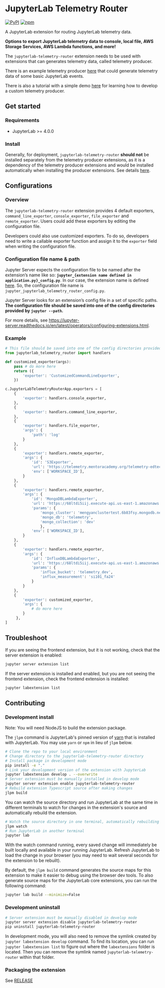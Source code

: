 # JupyterLab Telemetry Router

[![PyPI](https://img.shields.io/pypi/v/jupyterlab-telemetry-router.svg)](https://pypi.org/project/jupyterlab-telemetry-router)
[![npm](https://img.shields.io/npm/v/jupyterlab-telemetry-router.svg)](https://www.npmjs.com/package/jupyterlab-telemetry-router)

A JupyterLab extension for routing JupyterLab telemetry data.

**Options to export JupyterLab telemetry data to console, local file, AWS Storage Services, AWS Lambda functions, and more!**

The `jupyterlab-telemetry-router` extension needs to be used with extensions that can generates telemetry data, called telemetry producer.

There is an example telemetry producer [here](https://github.com/educational-technology-collective/jupyterlab-telemetry-producer) that could generate telemetry data of some basic JupyterLab events.

There is also a tutorial with a simple demo [here](https://github.com/educational-technology-collective/jupyterlab-telemetry-producer-demo) for learning how to develop a custom telemetry producer.

## Get started

### Requirements

- JupyterLab >= 4.0.0

### Install

Generally, for deployment, `jupyterlab-telemetry-router` **should not** be installed separately from the telemetry producer extensions, as it is a dependency of the telemetry producer extensions and would be installed automatically when installing the producer extensions. See details [here](https://github.com/educational-technology-collective/jupyterlab-telemetry-producer-demo#implement-the-extension-from-scratch).

## Configurations

### Overview

The `jupyterlab-telemetry-router` extension provides 4 default exporters, `command_line_exporter`, `console_exporter`, `file_exporter` and `remote_exporter`.
Users could add these exporters by editing the configuration file. 

Developers could also use customized exporters. To do so, developers need to write a callable exporter function and assign it to the `exporter` field when writing the configuration file.

### Configuration file name & path

Jupyter Server expects the configuration file to be named after the extension’s name like so: **`jupyter_{extension name defined in application.py}_config.py`**. In our case, the extension name is defined [here](https://github.com/educational-technology-collective/jupyterlab-telemetry-router/blob/main/jupyterlab-telemetry-router/application.py#L7). So, the configuration file name is `jupyter_jupyterlab_telemetry_router_config.py`.

Jupyter Server looks for an extension’s config file in a set of specific paths. **The configuration file should be saved into one of the config directories provided by `jupyter --path`.**

For more details, see https://jupyter-server.readthedocs.io/en/latest/operators/configuring-extensions.html.

### Example

```python
# This file should be saved into one of the config directories provided by `jupyter --path`.
from jupyterlab_telemetry_router import handlers

def customized_exporter(args):
    pass # do more here
    return ({
        'exporter': 'CustomizedCommandLineExporter',
    })

c.JupyterLabTelemetryRouterApp.exporters = [
    {
        'exporter': handlers.console_exporter,
    },
    {
        'exporter': handlers.command_line_exporter,
    },
    {
        'exporter': handlers.file_exporter,
        'args': {
            'path': 'log'
        }
    },
    {
        'exporter': handlers.remote_exporter,
        'args': {
            'id': 'S3Exporter',
            'url': 'https://telemetry.mentoracademy.org/telemetry-edtech-labs-si-umich-edu/dev/test-telemetry',
            'env': ['WORKSPACE_ID'],
        }
    },
    {
        'exporter': handlers.remote_exporter,
        'args': {
            'id': 'MongoDBLambdaExporter',
            'url': 'https://68ltdi5iij.execute-api.us-east-1.amazonaws.com/mongo',
            'params': {
                'mongo_cluster': 'mengyanclustertest.6b83fsy.mongodb.net',
                'mongo_db': 'telemetry',
                'mongo_collection': 'dev'
                },
            'env': ['WORKSPACE_ID'],
        }
    },
    {
        'exporter': handlers.remote_exporter,
        'args': {
            'id': 'InfluxDBLambdaExporter',
            'url': 'https://68ltdi5iij.execute-api.us-east-1.amazonaws.com/influx',
            'params': {
                'influx_bucket': 'telemetry_dev',
                'influx_measurement': 'si101_fa24'
            }
        }
    },
    {
        'exporter': customized_exporter,
        'args': {
            # do more here
        }
     },
]
```

## Troubleshoot

If you are seeing the frontend extension, but it is not working, check
that the server extension is enabled:

```bash
jupyter server extension list
```

If the server extension is installed and enabled, but you are not seeing
the frontend extension, check the frontend extension is installed:

```bash
jupyter labextension list
```

## Contributing

### Development install

Note: You will need NodeJS to build the extension package.

The `jlpm` command is JupyterLab's pinned version of
[yarn](https://yarnpkg.com/) that is installed with JupyterLab. You may use
`yarn` or `npm` in lieu of `jlpm` below.

```bash
# Clone the repo to your local environment
# Change directory to the jupyterlab-telemetry-router directory
# Install package in development mode
pip install -e "."
# Link your development version of the extension with JupyterLab
jupyter labextension develop . --overwrite
# Server extension must be manually installed in develop mode
jupyter server extension enable jupyterlab-telemetry-router
# Rebuild extension Typescript source after making changes
jlpm build
```

You can watch the source directory and run JupyterLab at the same time in different terminals to watch for changes in the extension's source and automatically rebuild the extension.

```bash
# Watch the source directory in one terminal, automatically rebuilding when needed
jlpm watch
# Run JupyterLab in another terminal
jupyter lab
```

With the watch command running, every saved change will immediately be built locally and available in your running JupyterLab. Refresh JupyterLab to load the change in your browser (you may need to wait several seconds for the extension to be rebuilt).

By default, the `jlpm build` command generates the source maps for this extension to make it easier to debug using the browser dev tools. To also generate source maps for the JupyterLab core extensions, you can run the following command:

```bash
jupyter lab build --minimize=False
```

### Development uninstall

```bash
# Server extension must be manually disabled in develop mode
jupyter server extension disable jupyterlab-telemetry-router
pip uninstall jupyterlab-telemetry-router
```

In development mode, you will also need to remove the symlink created by `jupyter labextension develop`
command. To find its location, you can run `jupyter labextension list` to figure out where the `labextensions`
folder is located. Then you can remove the symlink named `jupyterlab-telemetry-router` within that folder.

### Packaging the extension

See [RELEASE](RELEASE.md)
